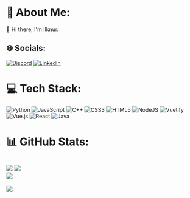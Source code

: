 # 💫 About Me:
👋 Hi there, I'm Ilknur.  <br>


## 🌐 Socials:
[![Discord](https://img.shields.io/badge/Discord-%237289DA.svg?logo=discord&logoColor=white)](htttps://discord.gg/#0390) [![LinkedIn](https://img.shields.io/badge/LinkedIn-%230077B5.svg?logo=linkedin&logoColor=white)](https://linkedin.com/in/illknurtas) 

# 💻 Tech Stack:
![Python](https://img.shields.io/badge/python-3670A0?style=plastic&logo=python&logoColor=ffdd54) ![JavaScript](https://img.shields.io/badge/javascript-%23323330.svg?style=plastic&logo=javascript&logoColor=%23F7DF1E) ![C++](https://img.shields.io/badge/c++-%2300599C.svg?style=plastic&logo=c%2B%2B&logoColor=white) ![CSS3](https://img.shields.io/badge/css3-%231572B6.svg?style=plastic&logo=css3&logoColor=white) ![HTML5](https://img.shields.io/badge/html5-%23E34F26.svg?style=plastic&logo=html5&logoColor=white) ![NodeJS](https://img.shields.io/badge/node.js-6DA55F?style=plastic&logo=node.js&logoColor=white) ![Vuetify](https://img.shields.io/badge/Vuetify-1867C0?style=plastic&logo=vuetify&logoColor=AEDDFF) ![Vue.js](https://img.shields.io/badge/vuejs-%2335495e.svg?style=plastic&logo=vuedotjs&logoColor=%234FC08D) ![React](https://img.shields.io/badge/react-%2320232a.svg?style=plastic&logo=react&logoColor=%2361DAFB) ![Java](https://img.shields.io/badge/java-%23ED8B00.svg?style=plastic&logo=java&logoColor=white)
# 📊 GitHub Stats:
![](https://github-readme-stats.vercel.app/api?username=illknurtas&theme=tokyonight&hide_border=false&include_all_commits=true&count_private=true)
![](https://github-readme-streak-stats.herokuapp.com/?user=illknurtas&theme=tokyonight&hide_border=false)     
![](https://github-readme-stats.vercel.app/api/top-langs/?username=illknurtas&theme=tokyonight&hide_border=false&include_all_commits=true&count_private=true&layout=compact) 
---
[![](https://visitcount.itsvg.in/api?id=illknurtas&icon=5&color=0)](https://visitcount.itsvg.in)
